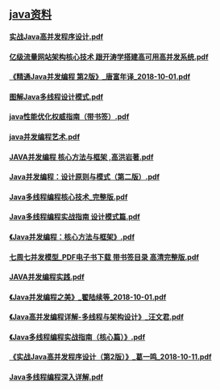 ## [java资料](README.md)

#### [实战Java高并发程序设计.pdf](https://pan.baidu.com/s/1HfN-HzOyC164nWoOJdHURQ?pwd=u9nn)
#### [亿级流量网站架构核心技术 跟开涛学搭建高可用高并发系统.pdf](https://pan.baidu.com/s/1_FiUGwtvDzirtgSBhTD9Nw?pwd=yfq7)
#### [《精通Java并发编程 第2版》_唐富年译_2018-10-01.pdf](https://pan.baidu.com/s/1LGQantXeEi_76W-nbRlPyA?pwd=6rpy)
#### [图解Java多线程设计模式.pdf](https://pan.baidu.com/s/14zh9NNj-YvKPiiTF_41zDg?pwd=292j)
#### [java性能优化权威指南（带书签）.pdf](https://pan.baidu.com/s/1gHzBzSnLsG6oAqIWETYGMQ?pwd=jth2)
#### [java并发编程艺术.pdf](https://pan.baidu.com/s/1tbqldBGTBeED67DnyZuR_w?pwd=q39f)
#### [JAVA并发编程  核心方法与框架 ,高洪岩著.pdf](https://pan.baidu.com/s/1iPDthQg0Se6WY1hsz5wrIA?pwd=y99b)
#### [Java并发编程：设计原则与模式（第二版）.pdf](https://pan.baidu.com/s/1dSaSWkQw7DFiF8K6gbcDkA?pwd=dju7)
#### [Java多线程编程核心技术_完整版.pdf](https://pan.baidu.com/s/170Go44szgFRIu_cqpXiRKw?pwd=zwwb)
#### [Java多线程编程实战指南 设计模式篇.pdf](https://pan.baidu.com/s/1QTRLrBmGOr0J0GDiOy-Ciw?pwd=4jb8)
#### [《Java并发编程：核心方法与框架》.pdf](https://pan.baidu.com/s/1MhCjfFgotPv7RSmXfftpSA?pwd=k8xs)
#### [七周七并发模型_PDF电子书下载 带书签目录 高清完整版.pdf](https://pan.baidu.com/s/1wJDOHoH7GIypFRi5SkFAXQ?pwd=t2pt)
#### [JAVA并发编程实践.pdf](https://pan.baidu.com/s/1vUGgIsa0D5qAIGdugbqZwA?pwd=3uuq)
#### [《Java并发编程之美》_翟陆续等_2018-10-01.pdf](https://pan.baidu.com/s/1Twj1egt7qlWrpD1TFYDBYw?pwd=s46u)
#### [《Java高并发编程详解-多线程与架构设计》_汪文君.pdf](https://pan.baidu.com/s/1-xed6b9qCW1xgCCYESgILQ?pwd=6u9d)
#### [《Java多线程编程实战指南（核心篇）》.pdf](https://pan.baidu.com/s/1FC4S-KJJ-5D0-huQsoRNFw?pwd=mfan)
#### [《实战Java高并发程序设计（第2版）》_葛一鸣_2018-10-11.pdf](https://pan.baidu.com/s/1XW9Q-vFW0nEdb4GisuI5vg?pwd=vs76)
#### [Java多线程编程深入详解.pdf](https://pan.baidu.com/s/1H0amoU5ENkcaqVPazDcJew?pwd=6e4n)














